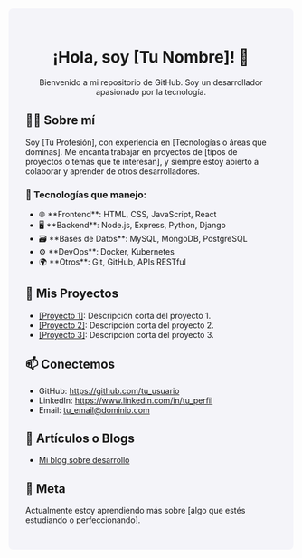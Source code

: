 <!-- Fondo de color o imagen de fondo -->
<div style="background-color: #f4f4f9; padding: 30px; border-radius: 8px;">

  <h1 style="text-align: center;">¡Hola, soy [Tu Nombre]! 👋</h1>

  <p style="text-align: center;">Bienvenido a mi repositorio de GitHub. Soy un desarrollador apasionado por la tecnología.</p>

  <!-- Sección de información -->
  <h2>👨‍💻 Sobre mí</h2>
  <p>Soy [Tu Profesión], con experiencia en [Tecnologías o áreas que dominas]. Me encanta trabajar en proyectos de [tipos de proyectos o temas que te interesan], y siempre estoy abierto a colaborar y aprender de otros desarrolladores.</p>

  <h3>🔧 Tecnologías que manejo:</h3>
  <ul>
    <li>🌐 **Frontend**: HTML, CSS, JavaScript, React</li>
    <li>🖥️ **Backend**: Node.js, Express, Python, Django</li>
    <li>🗃️ **Bases de Datos**: MySQL, MongoDB, PostgreSQL</li>
    <li>⚙️ **DevOps**: Docker, Kubernetes</li>
    <li>🌍 **Otros**: Git, GitHub, APIs RESTful</li>
  </ul>

  <h2>🚀 Mis Proyectos</h2>
  <ul>
    <li><a href="https://github.com/tu_usuario/proyecto1">[Proyecto 1]</a>: Descripción corta del proyecto 1.</li>
    <li><a href="https://github.com/tu_usuario/proyecto2">[Proyecto 2]</a>: Descripción corta del proyecto 2.</li>
    <li><a href="https://github.com/tu_usuario/proyecto3">[Proyecto 3]</a>: Descripción corta del proyecto 3.</li>
  </ul>

  <h2>📫 Conectemos</h2>
  <ul>
    <li>GitHub: <a href="https://github.com/tu_usuario">https://github.com/tu_usuario</a></li>
    <li>LinkedIn: <a href="https://www.linkedin.com/in/tu_perfil">https://www.linkedin.com/in/tu_perfil</a></li>
    <li>Email: <a href="mailto:tu_email@dominio.com">tu_email@dominio.com</a></li>
  </ul>

  <h2>📝 Artículos o Blogs</h2>
  <ul>
    <li><a href="https://tu_blog.com">Mi blog sobre desarrollo</a></li>
  </ul>

  <h2>🎯 Meta</h2>
  <p>Actualmente estoy aprendiendo más sobre [algo que estés estudiando o perfeccionando].</p>
  
</div>
